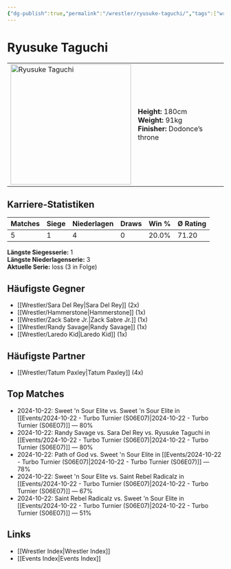 ```yaml
---
{"dg-publish":true,"permalink":"/wrestler/ryusuke-taguchi/","tags":["wrestler"],"noteIcon":"","created":"2025-08-11T09:33:20.878+02:00"}
---
```



# Ryusuke Taguchi

<table>
<tr>
<td><img src="Ryusuke Taguchi.png" width="280" alt="Ryusuke Taguchi"></td>
<td>
<b>Height:</b> 180cm<br>
<b>Weight:</b> 91kg<br>
<b>Finisher:</b> Dodonce’s throne<br>
</td>
</tr>
</table>

## Karriere-Statistiken

| Matches | Siege | Niederlagen | Draws | Win % | Ø Rating |
|---------|-------|-------------|-------|-------|-----------|
| 5 | 1 | 4 | 0 | 20.0% | 71.20 |

**Längste Siegesserie:** 1<br>**Längste Niederlagenserie:** 3<br>**Aktuelle Serie:** loss (3 in Folge)


## Häufigste Gegner
- [[Wrestler/Sara Del Rey\|Sara Del Rey]] (2x)
- [[Wrestler/Hammerstone\|Hammerstone]] (1x)
- [[Wrestler/Zack Sabre Jr.\|Zack Sabre Jr.]] (1x)
- [[Wrestler/Randy Savage\|Randy Savage]] (1x)
- [[Wrestler/Laredo Kid\|Laredo Kid]] (1x)

## Häufigste Partner
- [[Wrestler/Tatum Paxley\|Tatum Paxley]] (4x)

## Top Matches
- 2024-10-22: Sweet 'n Sour Elite vs. Sweet 'n Sour Elite in [[Events/2024-10-22 - Turbo Turnier (S06E07)\|2024-10-22 - Turbo Turnier (S06E07)]] — 80%
- 2024-10-22: Randy Savage vs. Sara Del Rey vs. Ryusuke Taguchi in [[Events/2024-10-22 - Turbo Turnier (S06E07)\|2024-10-22 - Turbo Turnier (S06E07)]] — 80%
- 2024-10-22: Path of God vs. Sweet 'n Sour Elite in [[Events/2024-10-22 - Turbo Turnier (S06E07)\|2024-10-22 - Turbo Turnier (S06E07)]] — 78%
- 2024-10-22: Sweet 'n Sour Elite vs. Saint Rebel Radicalz in [[Events/2024-10-22 - Turbo Turnier (S06E07)\|2024-10-22 - Turbo Turnier (S06E07)]] — 67%
- 2024-10-22: Saint Rebel Radicalz vs. Sweet 'n Sour Elite in [[Events/2024-10-22 - Turbo Turnier (S06E07)\|2024-10-22 - Turbo Turnier (S06E07)]] — 51%

## Links
- [[Wrestler Index\|Wrestler Index]]
- [[Events Index\|Events Index]]
